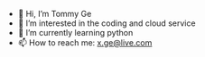 - 👋 Hi, I’m Tommy Ge
- 👀 I’m interested in the coding and cloud service
- 🌱 I’m currently learning python
- 📫 How to reach me: x.ge@live.com

<!---
Tommygxj/Tommygxj is a ✨ special ✨ repository because its `README.md` (this file) appears on your GitHub profile.
You can click the Preview link to take a look at your changes.
--->
